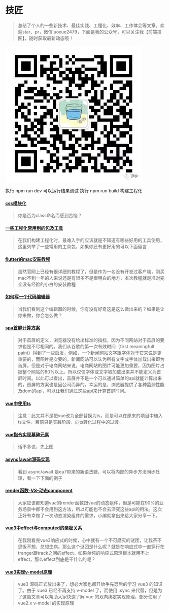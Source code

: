 # 技匠
> 总结了个人的一些新技术、最佳实践、工程化、效率、工作体会等文章。欢迎star、pr，微信luoxue2479，下面是我的公众号，可以关注我【前端技匠】，随时获取最新动态哦！

![前端技匠](public/gongzhonghao.jpeg)

执行 npm run dev 可以运行结果调试
执行 npm run build 构建工程化
#### [css模块化](src/views/css/css模块化.md) 
 > 你是否为class命名而感到苦恼？  

#### [一些工程化常用到的包及工具](src/views/engineering/一些工程化常用到的包及工具.md) 
 > 在我们构建工程化时，最难入手的应该就是不知道有哪些好用的工具使用，这里列举了一些常用的工具包，如果你还有更好用的可以下面留言 

#### [flutter的mac安装教程](src/views/flutter/flutter的mac安装教程.md) 
 > 虽然官网上已经有很详细的教程了，但是作为一名没有开发过客户端，刚买mac不到一年的人来说还是有很多不是很明白的地方，本次教程就是准对完全没有经验的小白的安装教程 

#### [如何写一个代码编辑器](src/views/monacoEditor/如何写一个代码编辑器.md) 
 > 当我们看到这个编辑器的时候，你有没有好奇这是这么做出来的？如果是让你来做，你会怎么做？ 

#### [spa首屏计算方案](src/views/performance/spa首屏计算方案.md) 
 > 对于首屏的定义，浏览器没有给出标准的指标，因为不同网站对于首屏的要求也是不尽相同的。我们从谷歌的第一次有效时间（first meaningfull paint）得到了一些启发，例如，一个新闻网站文字跟字体对于它来说是更重要的，而图片是次要的。新闻网站可以认为所有文字或字体加载出来即为首屏。但是对于电商网站来说，电商网站的图片可能更加重要，因为图片占据整个网站的80%以上。所以仅仅字体或文字被加载出来并不能定义为首屏时间。以此可以看出，首屏并不是一个可以通过简单的api就能计算出来的，首屏的方案也是因公司而异的。幸运的是，浏览器提供了各种监测性能及dom的api，可以让我们通过这些api来计算首屏时间。 

#### [vue中使用ts](src/views/typescript/vue中使用ts.md) 
 > 注意：此文并不是把vue改为全部替换为ts，而是可以在原来的项目中植入ts文件，目前只是实践阶段，向ts转化过程中的过渡。 

#### [vue指令实现墓碑元素](src/views/vue/vue指令实现墓碑元素.md) 
 > 话不多说，先上图 

#### [async|await源码实现](src/views/javascript/async/async|await源码实现.md) 
 > 看到 async/await 是ea7带来的新语法糖，可以将内部的异步方法同步处理，看一下下面的例子 

#### [render函数-VS-动态component](src/views/vue/render/render函数-VS-动态component.md) 
 > 大家应该都知道vue的render函数跟vue的动态组件，但是可能在90%的业务场景中都不会用到这方法，所以可能也不会去深究这些api的用法。这次正好有幸做了一次动态渲染组件的需求，小编就拿出来给大家分享一下。 

#### [vue3中effect与computed的亲密关系](src/views/vue3/effect/vue3中effect与computed的亲密关系.md) 
 > 在我刚看完vue3响应式的时候，心中就有一个不可磨灭的谜团，让我茶不思饭不想，总想生病。那么这个谜团是什么呢？就是在响应式中一直穿行在tranger跟track之间的effect。如果单纯的响应式原理根本就用不上effect，那么effect到底是干什么的呢？ 

#### [vue3实现v-model原理](src/views/vue3/proxy/vue3实现v-model原理.md) 
 > vue3 源码正式放出来了，想必大家也都开始争先恐后的学习 vue3 的知识了。由于 vue3 已经不再支持 v-model 了，而使用 .sync 来代替，但是为了这篇文章可以帮助大家快速了解 vue 的双向绑定实现原理，部分使用了 vue2.x v-model 的实现原理 


